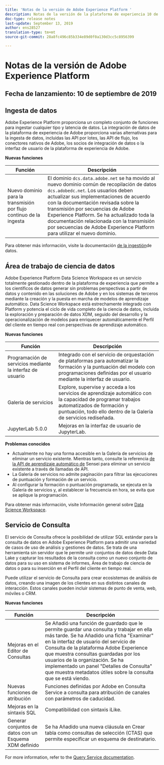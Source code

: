 ```yaml
---
title: 'Notas de la versión de Adobe Experience Platform '
description: Notas de la versión de la plataforma de experiencia 10 de septiembre de 2019
doc-type: release notes
last-update: September 13, 2019
author: ens28527
translation-type: tm+mt
source-git-commit: 28a8fc496c85b334e89d0f0a130d3cc5c8956399

---
```



# Notas de la versión de Adobe Experience Platform

## Fecha de lanzamiento: 10 de septiembre de 2019

## Ingesta de datos

Adobe Experience Platform proporciona un completo conjunto de funciones para ingestar cualquier tipo y latencia de datos. La integración de datos de la plataforma de experiencia de Adobe proporciona varias alternativas para la ingesta de datos, incluidas las API por lotes, las API de flujo, los conectores nativos de Adobe, los socios de integración de datos o la interfaz de usuario de la plataforma de experiencia de Adobe.

**Nuevas funciones**

| Función | Descripción |
| ----------- | ---------- |
| Nuevo dominio para la transmisión por flujo continuo de la ingesta | El dominio `dcs.data.adobe.net` se ha movido al nuevo dominio común de recopilación de datos `dcs.adobedc.net`. Los usuarios deben actualizar sus implementaciones de acuerdo con la documentación revisada sobre la transmisión por secuencias de Adobe Experience Platform. Se ha actualizado toda la documentación relacionada con la transmisión por secuencias de Adobe Experience Platform para utilizar el nuevo dominio. |

Para obtener más información, visite la documentación [de la ingestión](../../ingestion/home.md)de datos.

## Área de trabajo de ciencia de datos

Adobe Experience Platform Data Science Workspace es un servicio totalmente gestionado dentro de la plataforma de experiencia que permite a los científicos de datos generar sin problemas perspectivas a partir de datos y contenido en las soluciones de Adobe y en los sistemas de terceros mediante la creación y la puesta en marcha de modelos de aprendizaje automático. Data Science Workspace está estrechamente integrado con Platform y potencia el ciclo de vida completo de la ciencia de datos, incluida la exploración y preparación de datos XDM, seguido del desarrollo y la operacionalización de modelos para enriquecer automáticamente el Perfil del cliente en tiempo real con perspectivas de aprendizaje automático.

**Nuevas funciones**

| Función | Descripción |
| -----------| ---------- |
| Programación de servicios mediante la interfaz de usuario | Integrado con el servicio de orquestación de plataformas para automatizar la formación y la puntuación del modelo con programaciones definidas por el usuario mediante la interfaz de usuario. |
| Galería de servicios | Explore, supervise y acceda a los servicios de aprendizaje automático con la capacidad de programar trabajos automatizados de formación y puntuación, todo ello dentro de la Galería de servicios rediseñada. |
| JupyterLab 5.0.0 | Mejoras en la interfaz de usuario de JupyterLab. |

**Problemas conocidos**

* Actualmente no hay una forma accesible en la Galería de servicios de eliminar un servicio existente. Mientras tanto, consulte la referencia [de la API de aprendizaje automático de](https://www.adobe.io/apis/experienceplatform/home/api-reference.html#!acpdr/swagger-specs/sensei-ml-api.yaml) Sensei para eliminar un servicio existente a través de llamadas de API.
* La Galería de servicios no admite paginación para filtrar las ejecuciones de puntuación y formación de un servicio.
* Al configurar la formación o puntuación programada, se ejecuta en la Galería de servicios y, al establecer la frecuencia en hora, se evita que se aplique la programación.

Para obtener más información, visite Información general sobre [Data Science Workspace](../../data-science-workspace/home.md).

## Servicio de Consulta

El servicio de Consulta ofrece la posibilidad de utilizar SQL estándar para la consulta de datos en Adobe Experience Platform para admitir una variedad de casos de uso de análisis y gestiones de datos. Se trata de una herramienta sin servidor que le permite unir conjuntos de datos desde Data Lake y capturar los resultados de la consulta como un nuevo conjunto de datos para su uso en sistema de informes, Área de trabajo de ciencia de datos o para su inserción en el Perfil del cliente en tiempo real.

Puede utilizar el servicio de Consulta para crear ecosistemas de análisis de datos, creando una imagen de los clientes en sus distintos canales de interacción. Estos canales pueden incluir sistemas de punto de venta, web, móviles o CRM.

**Nuevas funciones**

| Función | Descripción |
| -----------| ---------- |
| Mejoras en el Editor de Consultas | Se Añadió una función de guardado que le permite guardar una consulta y trabajar en ella más tarde. Se ha Añadido una ficha &quot;Examinar&quot; en la interfaz de usuario del servicio de Consulta de la plataforma Adobe Experience que muestra consultas guardadas por los usuarios de la organización. Se ha implementado un panel &quot;Detalles de Consulta&quot; que muestra metadatos útiles sobre la consulta que se está viendo. |
| Nuevas funciones de atribución | Funciones definidas por Adobe en Consulta Service a consulta para atribución de canales con parámetros de caducidad. |
| Mejoras en la sintaxis SQL | Compatibilidad con sintaxis iLike. |
| Generar conjuntos de datos con un Esquema XDM definido | Se ha Añadido una nueva cláusula en Crear tabla como consultas de selección (CTAS) que permite especificar un esquema de destinatario. |

For more information, refer to the [Query Service documentation](../../query-service/home.md).